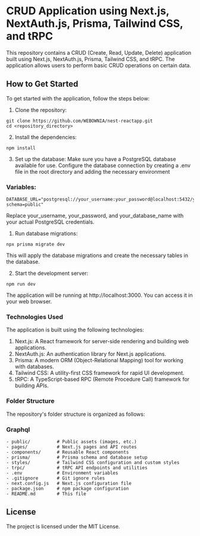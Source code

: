 # CRUD Application using Next.js, NextAuth.js, Prisma, Tailwind CSS, and tRPC
This repository contains a CRUD (Create, Read, Update, Delete) application built using Next.js, NextAuth.js, Prisma, Tailwind CSS, and tRPC. The application allows users to perform basic CRUD operations on certain data.

## How to Get Started
To get started with the application, follow the steps below:

1. Clone the repository:
```
git clone https://github.com/WEBOWNIA/nest-reactapp.git
cd <repository_directory>
```
2. Install the dependencies:
```
npm install
```

3. Set up the database:
Make sure you have a PostgreSQL database available for use. Configure the database connection by creating a .env file in the root directory and adding the necessary environment 

### Variables:
```
DATABASE_URL="postgresql://your_username:your_password@localhost:5432/your_database_name?schema=public"
```
Replace your_username, your_password, and your_database_name with your actual PostgreSQL credentials.

1. Run database migrations:
```
npx prisma migrate dev
```
This will apply the database migrations and create the necessary tables in the database.

2. Start the development server:
```
npm run dev
```
The application will be running at http://localhost:3000. You can access it in your web browser.

### Technologies Used
The application is built using the following technologies:

1. Next.js: A React framework for server-side rendering and building web applications.
2. NextAuth.js: An authentication library for Next.js applications.
3. Prisma: A modern ORM (Object-Relational Mapping) tool for working with databases.
4. Tailwind CSS: A utility-first CSS framework for rapid UI development.
5. tRPC: A TypeScript-based RPC (Remote Procedure Call) framework for building APIs.

### Folder Structure
The repository's folder structure is organized as follows:
### Graphql
```
- public/          # Public assets (images, etc.)
- pages/           # Next.js pages and API routes
- components/      # Reusable React components
- prisma/          # Prisma schema and database setup
- styles/          # Tailwind CSS configuration and custom styles
- trpc/            # tRPC API endpoints and utilities
- .env             # Environment variables
- .gitignore       # Git ignore rules
- next.config.js   # Next.js configuration file
- package.json     # npm package configuration
- README.md        # This file
```
## License
The project is licensed under the MIT License.